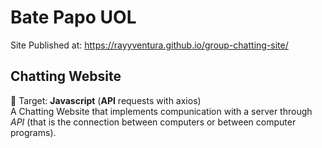 # Bate Papo UOL
Site Published at: https://rayyventura.github.io/group-chatting-site/

## Chatting Website</br>
🎯 Target: **Javascript** (**API** requests with axios)</br>
A Chatting Website that implements compunication with a server through<br>
 *API* (that is the connection between computers or between computer programs).
